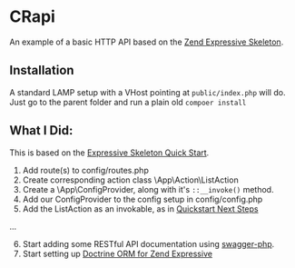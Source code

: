 # CRapi

An example of a basic HTTP API based on the [Zend Expressive Skeleton](https://github.com/zendframework/zend-expressive-skeleton).

## Installation

A standard LAMP setup with a VHost pointing at `public/index.php` will do.
Just go to the parent folder and run a plain old `compoer install`

## What I Did:

This is based on the [Expressive Skeleton Quick Start](http://zendframework.github.io/zend-expressive/getting-started/skeleton/).

1. Add route(s) to config/routes.php
2. Create corresponding action class \App\Action\ListAction 
3. Create a \App\ConfigProvider, along with it's `::__invoke()` method.
4. Add our ConfigProvider to the config setup in config/config.php
5. Add the ListAction as an invokable, as in [Quickstart Next Steps](http://zendframework.github.io/zend-expressive/getting-started/skeleton/#next-steps)

...

6. Start adding some RESTful API documentation using [swagger-php](https://github.com/zircote/swagger-php/blob/master/docs/Getting-started.md).
7. Start setting up [Doctrine ORM for Zend Expressive](https://www.jamestitcumb.com/posts/integrating-doctrine-expressive-easier)
